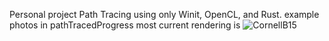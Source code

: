 Personal project Path Tracing using only Winit, OpenCL, and Rust.
example photos in pathTracedProgress 
most current rendering is 
![CornellB15](https://github.com/12465132/ROCL/assets/95362418/0230e4ed-4e9d-4eea-9d97-65eb5f36b725)
